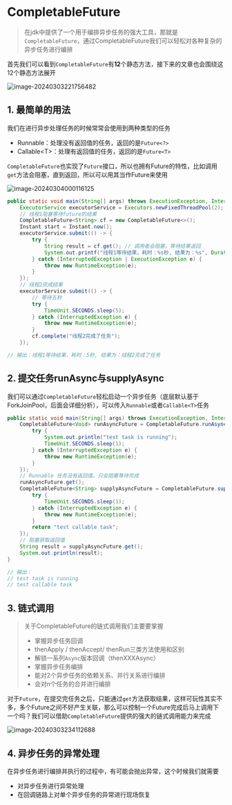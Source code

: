 # CompletableFuture

>在jdk中提供了一个用于编排异步任务的强大工具，那就是`CompletableFuture`，通过CompletableFuture我们可以轻松对各种复杂的异步任务进行编排

首先我们可以看到`CompletableFuture`有**12**个静态方法，接下来的文章也会围绕这12个静态方法展开

![image-20240303221756482](https://cdn.fengxianhub.top/resources-master/image-20240303221756482.png)

## 1. 最简单的用法

我们在进行异步处理任务的时候常常会使用到两种类型的任务

- Runnable：处理没有返回值的任务，返回的是`Future<?>`
- Callable\<T>：处理有返回值的任务，返回的是`Future<T>`

`CompletableFuture`也实现了`Future`接口，所以也拥有Future的特性，比如调用`get`方法会阻塞，直到返回，所以可以用其当作Future来使用

![image-20240304000116125](https://cdn.fengxianhub.top/resources-master/image-20240304000116125.png)

```java
public static void main(String[] args) throws ExecutionException, InterruptedException {
    ExecutorService executorService = Executors.newFixedThreadPool(2);
    // 线程1阻塞等待future的结果
    CompletableFuture<String> cf = new CompletableFuture<>();
    Instant start = Instant.now();
    executorService.submit(() -> {
        try {
            String result = cf.get(); // 调用者会阻塞，等待结果返回
            System.out.printf("线程1等待结果，耗时：%s秒, 结果为：%s", Duration.between(start, Instant.now()).getSeconds(), result);
        } catch (InterruptedException | ExecutionException e) {
            throw new RuntimeException(e);
        }
    });
    // 线程2完成结果
    executorService.submit(() -> {
        // 等待五秒
        try {
            TimeUnit.SECONDS.sleep(5);
        } catch (InterruptedException e) {
            throw new RuntimeException(e);
        }
        cf.complete("线程2完成了任务");
    });

// 输出：线程1等待结果，耗时：5秒, 结果为：线程2完成了任务
```

## 2. 提交任务runAsync与supplyAsync

我们可以通过`CompletableFuture`轻松启动一个异步任务（底层默认基于ForkJoinPool，后面会详细分析），可以传入`Runnable`或者`Callable<T>`任务

```java
public static void main(String[] args) throws ExecutionException, InterruptedException {
    CompletableFuture<Void> runAsyncFuture = CompletableFuture.runAsync(() -> {
        try {
            System.out.println("test task is running");
            TimeUnit.SECONDS.sleep(1);
        } catch (InterruptedException e) {
            throw new RuntimeException(e);
        }
    });
    // Runnable 任务没有返回值，只会阻塞等待完成
    runAsyncFuture.get();
    CompletableFuture<String> supplyAsyncFuture = CompletableFuture.supplyAsync(() -> {
        try {
            TimeUnit.SECONDS.sleep(1);
        } catch (InterruptedException e) {
            throw new RuntimeException(e);
        }
        return "test callable task";
    });
    // 阻塞获取返回值
    String result = supplyAsyncFuture.get();
    System.out.println(result);
}

// 输出：
// test task is running
// test callable task
```

## 3. 链式调用

>关于CompletableFuture的链式调用我们主要要掌握
>
>- 掌握异步任务回调
>  - thenApply / thenAccept/ thenRun三类方法使用和区别
>  - 解锁一系列`Async`版本回调（thenXXXAsync）
>- 掌握异步任务编排
>  - 能对2个异步任务的依赖关系、并行关系进行编排
>  - 会对n个任务的合并进行编排

对于`Future`，在提交完任务之后，只能通过`get`方法获取结果，这样可玩性其实不多，多个Future之间不好产生关联，那么可以控制一个Future完成后马上调用下一个吗？我们可以借助`CompletableFuture`提供的强大的链式调用能力来完成

![image-20240303234112688](https://cdn.fengxianhub.top/resources-master/image-20240303234112688.png)

## 4. 异步任务的异常处理

在异步任务进行编排并执行的过程中，有可能会抛出异常，这个时候我们就需要

- 对异步任务进行异常处理
- 在回调链路上对单个异步任务的异常进行现场恢复
